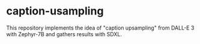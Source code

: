 # caption-usampling
This repository implements the idea of "caption upsampling" from DALL-E 3 with Zephyr-7B and gathers results with SDXL.
